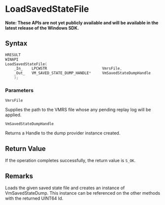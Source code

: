 # LoadSavedStateFile
**Note: These APIs are not yet publicly available and will be available in the latest release of the Windows SDK.**

## Syntax
```C
HRESULT 
WINAPI 
LoadSavedStateFile( 
    _In_    LPCWSTR                         VmrsFile, 
    _Out_   VM_SAVED_STATE_DUMP_HANDLE*     VmSavedStateDumpHandle 
    ); 
```
### Parameters

`VmrsFile`

Supplies the path to the VMRS file whose any pending replay log will be applied.

`VmSavedStateDumpHandle`

Returns a Handle to the dump provider instance created. 

## Return Value

If the operation completes successfully, the return value is `S_OK`.

## Remarks

Loads the given saved state file and creates an instance of VmSavedStateDump. This instance can be referenced on the other methods with the returned UINT64 Id. 